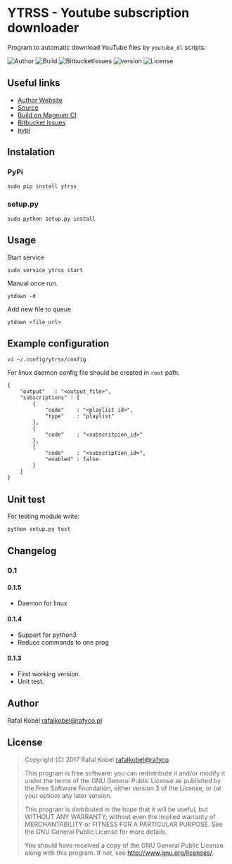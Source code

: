 # YTRSS - Youtube subscription downloader

Program to automatic download YouTube files by ```youtube_dl``` scripts.

![Author](https://img.shields.io/badge/author-Rafa%C5%82%20Kobel-blue.svg)
![Build](https://img.shields.io/magnumci/ci/49f620081981f2d89f90e45f705715be.svg)
![BitbucketIssues](https://img.shields.io/bitbucket/issues/rafyco/ytrss.svg)
![version](https://img.shields.io/pypi/v/ytrss.svg)
![License](https://img.shields.io/badge/license-GNU-blue.svg)

## Useful links

* [Author Website](http://rafyco.pl)
* [Source](https://bitbucket.org/rafyco/ytrss)
* [Build on Magnum CI](https://magnum-ci.com/public/6235732918b5c621d0bf/builds)
* [Bitbucket Issues](https://bitbucket.org/rafyco/ytrss/issues)
* [pypi](https://pypi.python.org/pypi/ytrss/)

## Instalation

### PyPi

    sudo pip install ytrss

### setup.py

    sudo python setup.py install

## Usage

Start service

    sudo service ytrss start

Manual once run.
    
    ytdown -d
    
Add new file to queue
    
    ytdown <file_url>

## Example configuration

    vi ~/.config/ytrss/config
    
For linux daemon config file should be created in ```root``` path.


```
{
    "output"   : "<output_file>",
    "subscriptions" : [
        {
            "code"    : "<playlist_id>",
            "type"    : "playlist"
        },
        {
            "code"    : "<subscritpion_id>"
        },
        {
            "code"    : "<subscription_id>", 
            "enabled" : false
        }
    ]
}

```

## Unit test

For testing module write:

    python setup.py test

## Changelog

### 0.1

#### 0.1.5

* Daemon for linux

#### 0.1.4

* Support for python3
* Reduce commands to one prog 

#### 0.1.3

* First working version.
* Unit test.

## Author

Rafal Kobel <rafalkobel@rafyco.pl>

## License

>    Copyright (C) 2017  Rafal Kobel <rafalkobel@rafyco>
>
>    This program is free software: you can redistribute it and/or modify
>    it under the terms of the GNU General Public License as published by
>    the Free Software Foundation, either version 3 of the License, or
>    (at your option) any later version.
>
>    This program is distributed in the hope that it will be useful,
>    but WITHOUT ANY WARRANTY; without even the implied warranty of
>    MERCHANTABILITY or FITNESS FOR A PARTICULAR PURPOSE.  See the
>    GNU General Public License for more details.
>
>    You should have received a copy of the GNU General Public License
>    along with this program.  If not, see <http://www.gnu.org/licenses/>.
